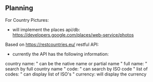 ## Planning


For Country Pictures: 
- will implement the places api/db:
https://developers.google.com/places/web-service/photos

Based on https://restcountries.eu/ restful API:

- currently the API has the following information:

country name: " can be the native name or partial name "
full name: " search by full country name "
code: " can search by ISO code "
list of codes: " can display list of ISO's "
currency: will display the currency